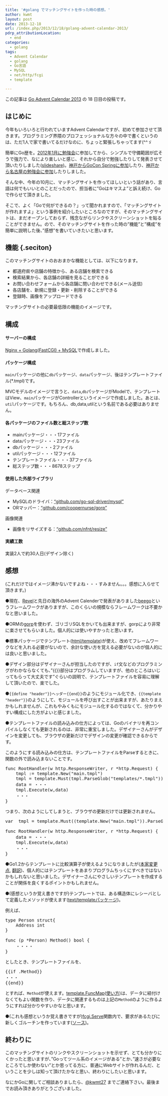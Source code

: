 ```yaml
---
title: '#golang でマッチングサイトを作った時の感想。'
author: kwmt
layout: post
date: 2013-12-18
url: /index.php/2013/12/18/golang-advent-calendar-2013/
pdrp_attributionLocation:
  - end
categories:
  - golang
tags:
  - Advent Calendar
  - golang
  - Go言語
  - MySQL
  - net/http/fcgi
  - template

---
```

この記事は <a href="http://qiita.com/advent-calendar/2013/go" target="_blank">Go Advent Calendar 2013</a> の 18 日目の投稿です。

## はじめに

今年もいろいろと行われていますAdvent Calendarですが、初めて参加させて頂きます。プログラミング界隈のプロフェッショナルな方々の中で書くというのは、ただ1人で家で書いてるだけなのに、ちょっと緊張しちゃってます(^^ゞ　 

簡単にGo歴を。<a href="http://bit.ly/1dJqET7" target="_blank">2012年1月に勉強会</a>に参加してから、シンプルで守備範囲が広そうで強力で、なにより楽しいと感じ、それから自分で勉強したりして発表させて頂いたりしました(<a href="http://www.slideshare.net/yasi_life/presentations" target="_blank">slideshare</a>)。<a href="http://go-talks-kwmt.appspot.com/2013/gocon-spring.slide#1" target="_blank">神戸からGoCon Springに参加</a>したり、<a href="http://bit.ly/1dJqv20" target="_blank">神戸から名古屋の勉強会に参加</a>したりしました。 

そんな中、今年の10月に、マッチングサイトを作ってほしいという話があり、言語は何でもいいとのことだったので、担当者に&#8221;Goはキマスよ&#8221;と訴え続け、Goで作らせて頂きました。 

そこで、よく「Goで何ができるの？」って聞かれますので、「マッチングサイトが作れますよ」という事例を紹介したいところなのですが、そのマッチングサイトは、まだオープンしておらず、残念ながらリンクやスクリーンショットを貼ることができません。ので、そのマッチングサイトを作った時の&#8221;機能&#8221;と&#8221;構成&#8221;を簡単に説明した後、&#8221;感想&#8221;を書いていきたいと思います。

<!--more-->

## 機能 {.seciton}

このマッチングサイトのおおまかな機能としては、以下になります。 

  * 都道府県や店舗の特徴から、ある店舗を検索できる
  * 検索結果から、各店舗の詳細を見ることができる
  * お問い合わせフォームから各店舗に問い合わせできる(メール送信)
  * 各店舗を、新規に登録・更新・削除することができる
  * 登録時、画像をアップロードできる

マッチングサイトの必要最低限の機能のイメージです。

## 構成

#### サーバーの構成

<a href="http://kwmt27.net/index.php/2013/10/03/nginx-golang-fcgi-mysql/" target="_blank">Nginx + Golang(FastCGI) + MySQL</a>で作成しました。 

#### パッケージ構成

`main`パッケージの他に`db`パッケージ、`data`パッケージ、後はテンプレートファイル(*.tmpl)です。 

MVCモデルのイメージで言うと、`data`,`db`パッケージがModelで、テンプレートはView、`main`パッケージがControllerというイメージで作成しました。あとは、`util`パッケージです。もちろん、db,data,utilという名前である必要はありません。 

#### 各パッケージのファイル数と総ステップ数

  * mainパッケージ・・・17ファイル
  * dataパッケージ・・・23ファイル
  * dbパッケージ・・・2ファイル
  * utilパッケージ・・・12ファイル
  * テンプレートファイル・・・37ファイル
  * 総ステップ数・・・8678ステップ

#### 使用した外部ライブラリ

データベース関連

  * MySQLのドライバ：<a href="https://github.com/go-sql-driver/mysql" target="_blank">&#8220;github.com/go-sql-driver/mysql&#8221;</a>
  * ORマッパー：<a href="https://github.com/coopernurse/gorp" target="_blank">&#8220;github.com/coopernurse/gorp&#8221;</a>

画像関連

  * 画像をリサイズする：<a href="https://github.com/nfnt/resize" target="_blank">&#8220;github.com/nfnt/resize&#8221;</a>

#### 実績工数

実装2人で約30人日(デザイン除く) 

## 感想

(これだけではイメージ沸かないですよね・・・すみません。。。感想に入らせて頂きます。) 

●現在、<a href="http://robfig.github.io/revel/" target="_blank">Revel</a>と先日の海外のAdvent Calenderで発表がありました<a href="http://blog.gopheracademy.com/day-05-beego" target="_blank">beego</a>というフレームワークがありますが、このくらいの規模ならフレームワークは不要かなと思いました。 

●ORMの<a href="https://github.com/coopernurse/gorp" target="_blank">gorp</a>を使わず、ゴリゴリSQLをかいても出来ますが、gorpにより非常に楽させてもらいました。個人的には使いやすかったと思います。 

●標準パッケージでテンプレート(<a href="http://golang.org/pkg/html/template/" target="_blank">html/template</a>)が使え、改めてフレームワークなどを入れる必要がないので、余計な使い方を覚える必要がないのが個人的には良いと思いました。 

●デザイン部分はデザイナーさんが担当したのですが、`if`文などのプログラミングがわかならなくても、&#8221;{{}}部分はプログラムしていますが、他のところはいじってもらって大丈夫です&#8221;ぐらいの説明で、テンプレートファイルを容易に理解して頂いたので、楽でした。 

●`{{define "header"}}ヘッダー{{end}}`のようにモジュール化でき、`{{template "header"}}`のようにして、モジュールを呼び出すことが出来ますが、あたりまえかもしれませんが、これもやみくもにモジュール化するのではなくて、分かりやすい構成にした方がよいと感じました。 

●テンプレートファイルの読み込みの仕方によっては、Goのバイナリを再コンパイルしなくても更新されるのは、非常に重宝しました。デザイナーさんがデザインを変更しても、ブラウザの更新だけでデザインの変更が確認できるからです。 

このようにする読み込みの仕方は、テンプレートファイルをParseするときに、関数の外で読み込まないことです。

<pre class="go">func RootHandler(w http.ResponseWriter, r *http.Request) {
	tmpl := template.New("main.tmpl")
	tmpl = template.Must(tmpl.ParseGlob("templates/*.tmpl"))
	data = ・・・
	tmpl.Execute(w,data)
	・・・
}
</pre>

つまり、次のようにしてしまうと、ブラウザの更新だけでは更新されません。 

<pre class="go">var  tmpl = template.Must((template.New("main.tmpl")).ParseGlob("templates/*.tmpl"))

func RootHandler(w http.ResponseWriter, r *http.Request) {
	data = ・・・
	tmpl.Execute(w,data)
	・・・
}
</pre>

●Go1.2からテンプレートに比較演算子が使えるようになりましたが(<a href="http://golang.org/doc/go1.2#text_template" target="_blank">本家変更点</a>, <a href="https://github.com/kwmt/golangwiki/blob/master/doc/go1.2.md#the-texttemplate-and-htmltemplate-packages" target="_blank">翻訳</a>)、個人的にはテンプレートをあまりプログラムちっくにすべきではないかもしれないと思いました。デザイナーさんにやさしいテンプレートを作成することが関係を良くするポイントかもしれません。 

●(感想というか覚え書きですが)テンプレートでは、ある構造体にレシーバとして定義したメソッドが使えます(<a href="http://golang.org/pkg/text/template/#hdr-Arguments" target="_blank">text/templateパッケージ</a>)。

例えば、 

<pre class="go">type Person struct{
	Address int
}

func (p *Person) Method() bool {
	・・・・
} 
</pre>

としたとき、テンプレートファイルを、

<pre class="go">{{if .Method}}
・・・
{{end}}
</pre>

とすれば、`Method`が使えます。<a href="http://golang.org/pkg/text/template/#FuncMap" target="_blank">template.FuncMap</a>(<a href="http://bit.ly/1acasGJ" target="_blank">使い方</a>)は、データに紐付けなくてもよい関数を作り、データに関連するものは上記の`Method`のように作るようにすれば分かりやすいかなと思います。

●(これも感想というか覚え書きですが)<a href="http://golang.org/pkg/net/http/fcgi/" target="_blank">fcgi.Serve</a>関数内で、要求があるたびに新しくゴルーチンを作っています(<a href="http://golang.org/src/pkg/net/http/fcgi/child.go?s=6606:6660#L262" target="_blank">ソース</a>)。 

## 終わりに

このマッチングサイトのリンクやスクリーンショットを示せず、とても分かりにくかったと思いますが、&#8221;Goってツール系のイメージがある&#8221;とか、&#8221;速さが必要なところでしか使わない&#8221;とか思ってる方に、普通にWebサイトが作れるんだ、ということを少しは知って頂けたかなと思い、終わりにしたいと思います。 

なにかGoに関してご相談ありましたら、[@kwmt27][1] までご連絡下さい。最後までお読み頂きありがとうございました。

 [1]: https://twitter.com/kwmt27